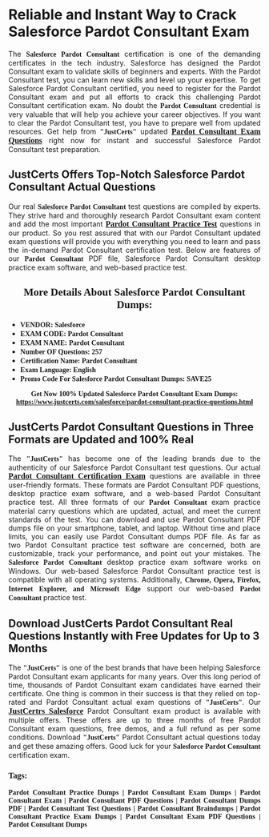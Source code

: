<h1><strong>Reliable and Instant Way to Crack Salesforce Pardot Consultant Exam</strong></h1>

<p style="text-align: justify;">The <span style="font-family:Georgia,serif;"><strong>Salesforce Pardot Consultant</strong></span> certification is one of the demanding certificates in the tech industry. Salesforce has designed the Pardot Consultant exam to validate skills of beginners and experts. With the Pardot Consultant test, you can learn new skills and level up your expertise. To get Salesforce Pardot Consultant certified, you need to register for the Pardot Consultant exam and put all efforts to crack this challenging Pardot Consultant certification exam. No doubt the <span style="font-family:Georgia,serif;"><strong> Pardot Consultant</strong></span> credential is very valuable that will help you achieve your career objectives. If you want to clear the Pardot Consultant test, you have to prepare well from updated resources. Get help from <span style="font-size:14px;"><span style="font-family:Georgia,serif;"><strong>&quot;JustCerts&quot;</strong></span></span> updated&nbsp;<a href="https://www.justcerts.com/salesforce/pardot-consultant-practice-questions.html"><span style="font-size:16px;"><span style="font-family:Georgia,serif;"><strong>Pardot Consultant Exam Questions</strong></span></span></a> right now for instant and successful Salesforce Pardot Consultant test preparation.</p>

<h2><strong>JustCerts Offers Top-Notch Salesforce Pardot Consultant Actual Questions&nbsp;</strong></h2>

<p style="text-align: justify;">Our real <span style="font-family:Georgia,serif;"><strong>Salesforce Pardot Consultant</strong></span> test questions are compiled by experts. They strive hard and thoroughly research Pardot Consultant exam content and add the most important&nbsp;<a href="https://www.justcerts.com/salesforce/pardot-consultant-practice-questions.html"><span style="font-size:16px;"><span style="font-family:Georgia,serif;"><strong>Pardot Consultant Practice Test</strong></span></span></a> questions in our product. So you rest assured that with our Pardot Consultant updated exam questions will provide you with everything you need to learn and pass the in-demand Pardot Consultant certification test. Below are features of our<span style="font-family:Georgia,serif;"><strong>&nbsp;Pardot Consultant</strong></span> PDF file, Salesforce Pardot Consultant desktop practice exam software, and web-based practice test.</p>

<h2 style="text-align: center;"><strong><span style="font-family:Georgia,serif;">More Details About Salesforce Pardot Consultant Dumps:</span></strong></h2>

<ul>
	<li style="text-align: justify;"><span style="font-size:14px;"><span style="font-family:Georgia,serif;"><strong>VENDOR: Salesforce</strong></span></span></li>
	<li style="text-align: justify;"><span style="font-size:14px;"><span style="font-family:Georgia,serif;"><strong>EXAM CODE: Pardot Consultant</strong></span></span></li>
	<li style="text-align: justify;"><span style="font-size:14px;"><span style="font-family:Georgia,serif;"><strong>EXAM NAME: Pardot Consultant</strong></span></span></li>
	<li style="text-align: justify;"><span style="font-size:14px;"><span style="font-family:Georgia,serif;"><strong>Number OF Questions: 257</strong></span></span></li>
	<li style="text-align: justify;"><span style="font-size:14px;"><span style="font-family:Georgia,serif;"><strong>Certification Name: Pardot Consultant</strong></span></span></li>
	<li style="text-align: justify;"><span style="font-size:14px;"><span style="font-family:Georgia,serif;"><strong>Exam Language: English</strong></span></span></li>
	<li style="text-align: justify;"><span style="font-size:14px;"><span style="font-family:Georgia,serif;"><strong>Promo Code For Salesforce Pardot Consultant Dumps: SAVE25</strong></span></span></li>
</ul>

<p style="text-align: center;"><strong><span style="font-family:Georgia,serif;"><span style="font-size:14px;">Get Now 100% Updated Salesforce Pardot Consultant Exam Dumps:</span> <a href="https://www.justcerts.com/salesforce/pardot-consultant-practice-questions.html">https://www.justcerts.com/salesforce/pardot-consultant-practice-questions.html</a></span></strong></p>

<h2><strong>JustCerts Pardot Consultant Questions in Three Formats are Updated and 100% Real</strong></h2>

<p style="text-align: justify;">The <span style="font-size:14px;"><span style="font-family:Georgia,serif;"><strong>&quot;JustCerts&quot;</strong></span></span> has become one of the leading brands due to the authenticity of our Salesforce Pardot Consultant test questions. Our actual <a href="https://www.justcerts.com/salesforce/pardot-consultant-certification-exams.html"><span style="font-size:16px;"><span style="font-family:Georgia,serif;"><strong>Pardot Consultant&nbsp;Certification Exam</strong></span></span></a> questions are available in three user-friendly formats. These formats are Pardot Consultant PDF questions, desktop practice exam software, and a web-based Pardot Consultant practice test. All three formats of our <strong><span style="font-family:Georgia,serif;"> Pardot Consultant</span></strong> exam practice material carry questions which are updated, actual, and meet the current standards of the test. You can download and use Pardot Consultant PDF dumps file on your smartphone, tablet, and laptop. Without time and place limits, you can easily use Pardot Consultant dumps PDF file. As far as two&nbsp;Pardot Consultant practice test software are concerned, both are customizable, track your performance, and point out your mistakes. The <span style="font-family:Georgia,serif;"><strong>Salesforce Pardot Consultant</strong></span> desktop practice exam software works on Windows. Our web-based Salesforce Pardot Consultant practice test is compatible with all operating systems. Additionally, <span style="font-family:Georgia,serif;"><strong>Chrome, Opera, Firefox, Internet Explorer, and Microsoft Edge</strong></span> support our web-based <span style="font-family:Georgia,serif;"><strong>Pardot Consultant </strong></span> practice test.</p>

<h2><strong>Download JustCerts Pardot Consultant Real Questions Instantly with Free Updates for Up to 3 Months</strong></h2>

<p style="text-align: justify;">The <span style="font-family:Georgia,serif;"><span style="font-size:14px;"><strong>&quot;JustCerts&quot;</strong></span></span> is one of the best brands that have been helping Salesforce Pardot Consultant exam applicants for many years. Over this long period of time, thousands of Pardot Consultant exam candidates have earned their certificate. One thing is common in their success is that they relied on top-rated and&nbsp;Pardot Consultant actual exam questions of <span style="font-family:Georgia,serif;"><span style="font-size:14px;"><strong>&quot;JustCerts&quot;</strong></span></span>. Our <a href="https://www.justcerts.com/salesforce-certification-exams.html"><span style="font-size:16px;"><span style="font-family:Georgia,serif;"><strong>JustCertrs Salesforce</strong></span></span></a> Pardot Consultant exam product is available with multiple offers. These offers are up to three months of free&nbsp;Pardot Consultant exam questions, free demos, and a full refund as per some conditions. Download <span style="font-family:Georgia,serif;"><span style="font-size:14px;"><strong>&quot;JustCerts&quot;</strong></span></span> Pardot Consultant actual questions today and get these amazing offers. Good luck for your <span style="font-family:Georgia,serif;"><strong>Salesforce Pardot Consultant</strong></span> certification exam.</p>

<h3 style="text-align: justify;"><span style="font-family:Georgia,serif;"><strong>Tags:</strong></span></h3>

<p style="text-align: justify;"><span style="font-family:Georgia,serif;"><strong>Pardot Consultant Practice Dumps | Pardot Consultant Exam Dumps | Pardot Consultant Exam | Pardot Consultant PDF Questions | Pardot Consultant Dumps PDF | Pardot Consultant Test Questions | Pardot Consultant Braindumps | Pardot Consultant Practice Exam Dumps | Pardot Consultant Exam PDF Questions | Pardot Consultant Dumps</strong></span></p>
